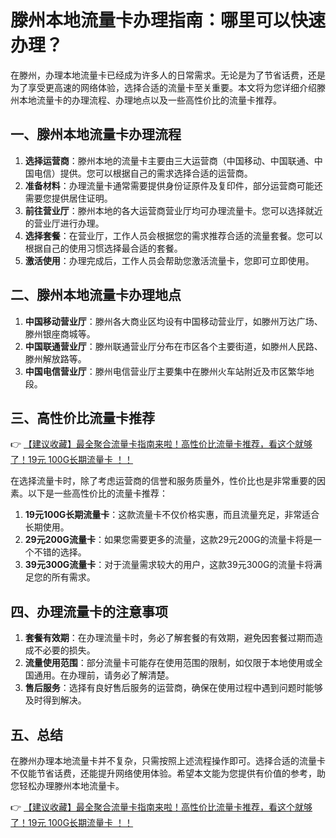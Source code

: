 # 滕州本地流量卡办理指南：哪里可以快速办理？

在滕州，办理本地流量卡已经成为许多人的日常需求。无论是为了节省话费，还是为了享受更高速的网络体验，选择合适的流量卡至关重要。本文将为您详细介绍滕州本地流量卡的办理流程、办理地点以及一些高性价比的流量卡推荐。

## 一、滕州本地流量卡办理流程

1. **选择运营商**：滕州本地的流量卡主要由三大运营商（中国移动、中国联通、中国电信）提供。您可以根据自己的需求选择合适的运营商。
2. **准备材料**：办理流量卡通常需要提供身份证原件及复印件，部分运营商可能还需要您提供居住证明。
3. **前往营业厅**：滕州本地的各大运营商营业厅均可办理流量卡。您可以选择就近的营业厅进行办理。
4. **选择套餐**：在营业厅，工作人员会根据您的需求推荐合适的流量套餐。您可以根据自己的使用习惯选择最合适的套餐。
5. **激活使用**：办理完成后，工作人员会帮助您激活流量卡，您即可立即使用。

## 二、滕州本地流量卡办理地点

1. **中国移动营业厅**：滕州各大商业区均设有中国移动营业厅，如滕州万达广场、滕州银座商城等。
2. **中国联通营业厅**：滕州联通营业厅分布在市区各个主要街道，如滕州人民路、滕州解放路等。
3. **中国电信营业厅**：滕州电信营业厅主要集中在滕州火车站附近及市区繁华地段。

## 三、高性价比流量卡推荐

👉 [【建议收藏】最全聚合流量卡指南来啦！高性价比流量卡推荐，看这个就够了！19元 100G长期流量卡 ！！](https://bit.ly/Liuliangka)

在选择流量卡时，除了考虑运营商的信誉和服务质量外，性价比也是非常重要的因素。以下是一些高性价比的流量卡推荐：

1. **19元100G长期流量卡**：这款流量卡不仅价格实惠，而且流量充足，非常适合长期使用。
2. **29元200G流量卡**：如果您需要更多的流量，这款29元200G的流量卡将是一个不错的选择。
3. **39元300G流量卡**：对于流量需求较大的用户，这款39元300G的流量卡将满足您的所有需求。

## 四、办理流量卡的注意事项

1. **套餐有效期**：在办理流量卡时，务必了解套餐的有效期，避免因套餐过期而造成不必要的损失。
2. **流量使用范围**：部分流量卡可能存在使用范围的限制，如仅限于本地使用或全国通用。在办理前，请务必了解清楚。
3. **售后服务**：选择有良好售后服务的运营商，确保在使用过程中遇到问题时能够及时得到解决。

## 五、总结

在滕州办理本地流量卡并不复杂，只需按照上述流程操作即可。选择合适的流量卡不仅能节省话费，还能提升网络使用体验。希望本文能为您提供有价值的参考，助您轻松办理滕州本地流量卡。

👉 [【建议收藏】最全聚合流量卡指南来啦！高性价比流量卡推荐，看这个就够了！19元 100G长期流量卡 ！！](https://bit.ly/Liuliangka)